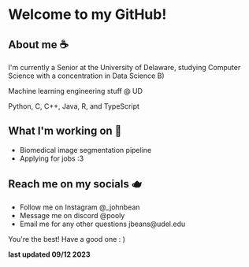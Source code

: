 
<h1>Welcome to my GitHub!</h1>

<h2>About me ☕</h2>
<p>I'm currently a Senior at the University of Delaware, studying Computer Science with a concentration in Data Science B)</p>
<p>Machine learning engineering stuff @ UD</p>
<p>Python, C, C++, Java, R, and TypeScript</p>

<h2>What I'm working on 🍵</h2>
<ul>
  <li>Biomedical image segmentation pipeline</li>
  <li>Applying for jobs :3</li>
</ul>

<h2>Reach me on my socials 🫖</h2>
<ul>
  <li>Follow me on Instagram @_johnbean</li>
  <li>Message me on discord @pooly</li>
  <li>Email me for any other questions jbeans@udel.edu</li>
</ul>

<p>You're the best! Have a good one : )</p>
<p><strong>last updated 09/12 2023</strong></p>

